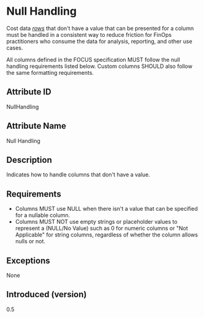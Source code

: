 # Null Handling

Cost data [*rows*](#glossary:row) that don't have a value that can be presented for a column must be handled in a consistent way to reduce friction for FinOps practitioners who consume the data for analysis, reporting, and other use cases.

All columns defined in the FOCUS specification MUST follow the null handling requirements listed below. Custom columns SHOULD also follow the same formatting requirements.

## Attribute ID

NullHandling

## Attribute Name

Null Handling

## Description

Indicates how to handle columns that don't have a value.

## Requirements

* Columns MUST use NULL when there isn't a value that can be specified for a nullable column.
* Columns MUST NOT use empty strings or placeholder values to represent a (NULL/No Value) such as 0 for numeric columns or "Not Applicable" for string columns, regardless of whether the column allows nulls or not.

## Exceptions

None

## Introduced (version)

0.5
